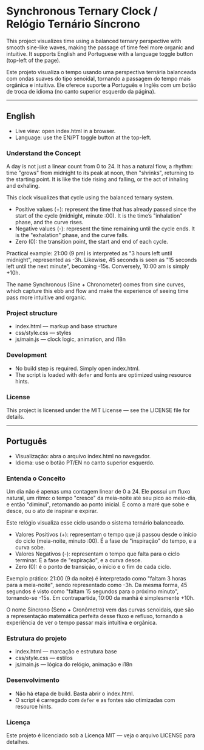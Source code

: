 # Synchronous Ternary Clock / Relógio Ternário Síncrono

This project visualizes time using a balanced ternary perspective with smooth sine-like waves, making the passage of time feel more organic and intuitive. It supports English and Portuguese with a language toggle button (top-left of the page).

Este projeto visualiza o tempo usando uma perspectiva ternária balanceada com ondas suaves do tipo senoidal, tornando a passagem do tempo mais orgânica e intuitiva. Ele oferece suporte a Português e Inglês com um botão de troca de idioma (no canto superior esquerdo da página).

---

## English

- Live view: open index.html in a browser.
- Language: use the EN/PT toggle button at the top-left.

### Understand the Concept
A day is not just a linear count from 0 to 24. It has a natural flow, a rhythm: time "grows" from midnight to its peak at noon, then "shrinks", returning to the starting point. It is like the tide rising and falling, or the act of inhaling and exhaling.

This clock visualizes that cycle using the balanced ternary system.

- Positive values (+): represent the time that has already passed since the start of the cycle (midnight, minute :00). It is the time’s "inhalation" phase, and the curve rises.
- Negative values (-): represent the time remaining until the cycle ends. It is the "exhalation" phase, and the curve falls.
- Zero (0): the transition point, the start and end of each cycle.

Practical example: 21:00 (9 pm) is interpreted as "3 hours left until midnight", represented as -3h. Likewise, 45 seconds is seen as "15 seconds left until the next minute", becoming -15s. Conversely, 10:00 am is simply +10h.

The name Synchronous (Sine + Chronometer) comes from sine curves, which capture this ebb and flow and make the experience of seeing time pass more intuitive and organic.

### Project structure
- index.html — markup and base structure
- css/style.css — styles
- js/main.js — clock logic, animation, and i18n

### Development
- No build step is required. Simply open index.html.
- The script is loaded with `defer` and fonts are optimized using resource hints.

### License
This project is licensed under the MIT License — see the LICENSE file for details.

---

## Português

- Visualização: abra o arquivo index.html no navegador.
- Idioma: use o botão PT/EN no canto superior esquerdo.

### Entenda o Conceito
Um dia não é apenas uma contagem linear de 0 a 24. Ele possui um fluxo natural, um ritmo: o tempo "cresce" da meia-noite até seu pico ao meio-dia, e então "diminui", retornando ao ponto inicial. É como a maré que sobe e desce, ou o ato de inspirar e expirar.

Este relógio visualiza esse ciclo usando o sistema ternário balanceado.

- Valores Positivos (+): representam o tempo que já passou desde o início do ciclo (meia-noite, minuto :00). É a fase de "inspiração" do tempo, e a curva sobe.
- Valores Negativos (-): representam o tempo que falta para o ciclo terminar. É a fase de "expiração", e a curva desce.
- Zero (0): é o ponto de transição, o início e o fim de cada ciclo.

Exemplo prático: 21:00 (9 da noite) é interpretado como "faltam 3 horas para a meia-noite", sendo representado como -3h. Da mesma forma, 45 segundos é visto como "faltam 15 segundos para o próximo minuto", tornando-se -15s. Em contrapartida, 10:00 da manhã é simplesmente +10h.

O nome Síncrono (Seno + Cronômetro) vem das curvas senoidais, que são a representação matemática perfeita desse fluxo e refluxo, tornando a experiência de ver o tempo passar mais intuitiva e orgânica.

### Estrutura do projeto
- index.html — marcação e estrutura base
- css/style.css — estilos
- js/main.js — lógica do relógio, animação e i18n

### Desenvolvimento
- Não há etapa de build. Basta abrir o index.html.
- O script é carregado com `defer` e as fontes são otimizadas com resource hints.

### Licença
Este projeto é licenciado sob a Licença MIT — veja o arquivo LICENSE para detalhes.
